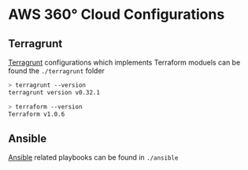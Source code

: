 # AWS 360° Cloud Configurations

## Terragrunt

[Terragrunt](https://github.com/gruntwork-io/terragrunt) configurations which implements Terraform moduels can be found the `./terragrunt` folder

```sh
> terragrunt --version
terragrunt version v0.32.1

> terraform --version
Terraform v1.0.6
```

## Ansible

[Ansible](https://www.ansible.com/) related playbooks can be found in `./ansible`
